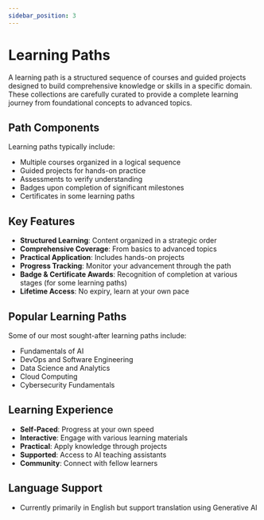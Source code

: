 ```yaml
---
sidebar_position: 3
---
```


# Learning Paths

A learning path is a structured sequence of courses and guided projects designed to build comprehensive knowledge or skills in a specific domain. These collections are carefully curated to provide a complete learning journey from foundational concepts to advanced topics.

## Path Components

Learning paths typically include:

- Multiple courses organized in a logical sequence
- Guided projects for hands-on practice
- Assessments to verify understanding
- Badges upon completion of significant milestones
- Certificates in some learning paths

## Key Features

- **Structured Learning**: Content organized in a strategic order
- **Comprehensive Coverage**: From basics to advanced topics
- **Practical Application**: Includes hands-on projects
- **Progress Tracking**: Monitor your advancement through the path
- **Badge & Certificate Awards**: Recognition of completion at various stages (for some learning paths)
- **Lifetime Access**: No expiry, learn at your own pace

## Popular Learning Paths

Some of our most sought-after learning paths include:

- Fundamentals of AI
- DevOps and Software Engineering
- Data Science and Analytics
- Cloud Computing
- Cybersecurity Fundamentals

## Learning Experience

- **Self-Paced**: Progress at your own speed
- **Interactive**: Engage with various learning materials
- **Practical**: Apply knowledge through projects
- **Supported**: Access to AI teaching assistants
- **Community**: Connect with fellow learners

## Language Support

- Currently primarily in English but support translation using Generative AI
